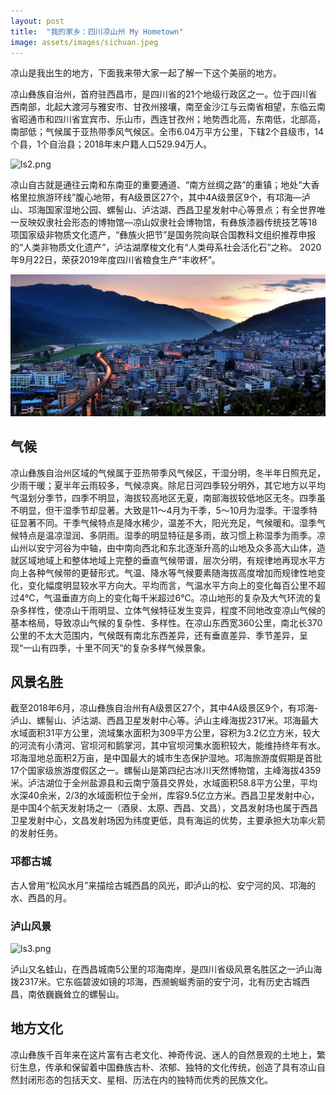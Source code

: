 ```yaml
---
layout: post
title:  "我的家乡：四川凉山州 My Hometown"
image: assets/images/sichuan.jpeg
---
```

凉山是我出生的地方，下面我来带大家一起了解一下这个美丽的地方。

凉山彝族自治州，首府驻西昌市，是四川省的21个地级行政区之一。位于四川省西南部，北起大渡河与雅安市、甘孜州接壤，南至金沙江与云南省相望，东临云南省昭通市和四川省宜宾市、乐山市，西连甘孜州；地势西北高，东南低，北部高，南部低；气候属于亚热带季风气候区。全市6.04万平方公里，下辖2个县级市，14个县，1个自治县；2018年末户籍人口529.94万人。

![ls2.png](../assets/images/ls2.png)

凉山自古就是通往云南和东南亚的重要通道、“南方丝绸之路”的重镇；地处“大香格里拉旅游环线”腹心地带，有A级景区27个，其中4A级景区9个，有邛海—泸山、邛海国家湿地公园、螺髻山、泸沽湖、西昌卫星发射中心等景点；有全世界唯一反映奴隶社会形态的博物馆—凉山奴隶社会博物馆，有彝族漆器传统技艺等18项国家级非物质文化遗产，“彝族火把节”是国务院向联合国教科文组织推荐申报的“人类非物质文化遗产”，泸沽湖摩梭文化有“人类母系社会活化石”之称。 2020年9月22日，荣获2019年度四川省粮食生产“丰收杯”。

![ls1.png](../assets/images/ls1.png)

## 气候

凉山彝族自治州区域的气候属于亚热带季风气候区，干湿分明，冬半年日照充足，少雨干暖；夏半年云雨较多，气候凉爽。除尼日河四季较分明外，其它地方以平均气温划分季节，四季不明显，海拔较高地区无夏，南部海拔较低地区无冬。四季虽不明显，但干湿季节却显著。大致是11～4月为干季，5～10月为湿季。干湿季特征显著不同。干季气候特点是降水稀少，温差不大，阳光充足，气候暖和。湿季气候特点是温凉湿润、多阴雨。湿季的明显特征是多雨，故习惯上称湿季为雨季。凉山州以安宁河谷为中轴，由中南向西北和东北逐渐升高的山地及众多高大山体，造就区域地域上和整体地域上完整的垂直气候带谱，层次分明，有规律地再现水平方向上各种气候带的更替形式。气温、降水等气候要素随海拔高度增加而规律性地变化，变化幅度明显较水平方向大。平均而言，气温水平方向上的变化每百公里不超过4℃，气温垂直方向上的变化每千米超过6℃。凉山地形的复杂及大气环流的复杂多样性，使凉山干雨明显、立体气候特征发生变异，程度不同地改变凉山气候的基本格局，导致凉山气候的复杂性、多样性。在凉山东西宽360公里，南北长370公里的不太大范围内，气候既有南北东西差异，还有垂直差异、季节差异，呈现“一山有四季，十里不同天”的复杂多样气候景象。

## 风景名胜

截至2018年6月，凉山彝族自治州有A级景区27个，其中4A级景区9个，有邛海-泸山、螺髻山、泸沽湖、西昌卫星发射中心等。泸山主峰海拔2317米。邛海最大水域面积31平方公里，流域集水面积为309平方公里，容积为3.2亿立方米，较大的河流有小清河、官坝河和鹅掌河，其中官坝河集水面积较大，能维持终年有水。邛海湿地总面积2万亩，是中国最大的城市生态保护湿地。邛海旅游度假期是首批17个国家级旅游度假区之一。螺髻山是第四纪古冰川天然博物馆，主峰海拔4359米。泸沽湖位于全州盐源县和云南宁蒗县交界处，水域面积58.8平方公里，平均水深40余米，2/3的水域面积位于全州，库容9.5亿立方米。西昌卫星发射中心，是中国4个航天发射场之一（酒泉、太原、西昌、文昌），文昌发射场也属于西昌卫星发射中心，文昌发射场因为纬度更低，具有海运的优势，主要承担大功率火箭的发射任务。

### 邛都古城

古人曾用“松风水月”来描绘古城西昌的风光，即泸山的松、安宁河的风、邛海的水、西昌的月。

### 泸山风景

![ls3.png](../assets/images/ls3.png)

泸山又名蛙山，在西昌城南5公里的邛海南岸，是四川省级风景名胜区之一泸山海拨2317米。它东临碧波如镜的邛海，西濒蜿蜒秀丽的安宁河，北有历史古城西昌，南依巍巍耸立的螺髻山。

## 地方文化

凉山彝族千百年来在这片富有古老文化、神奇传说、迷人的自然景观的土地上，繁衍生息，传承和保留着中国彝族古朴、浓郁、独特的文化传统，创造了具有凉山自然封闭形态的包括天文、星相、历法在内的独特而优秀的民族文化。
